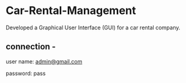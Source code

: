 # Car-Rental-Management
Developed a Graphical User Interface (GUI) for a car rental company.
## connection -
user name: admin@gmail.com

password: pass
